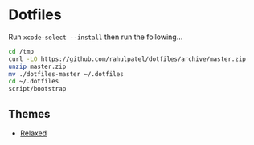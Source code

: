 # Dotfiles

Run `xcode-select --install` then run the following...

```bash
cd /tmp
curl -LO https://github.com/rahulpatel/dotfiles/archive/master.zip
unzip master.zip
mv ./dotfiles-master ~/.dotfiles
cd ~/.dotfiles
script/bootstrap
```

## Themes
- [Relaxed](https://github.com/Relaxed-Theme)